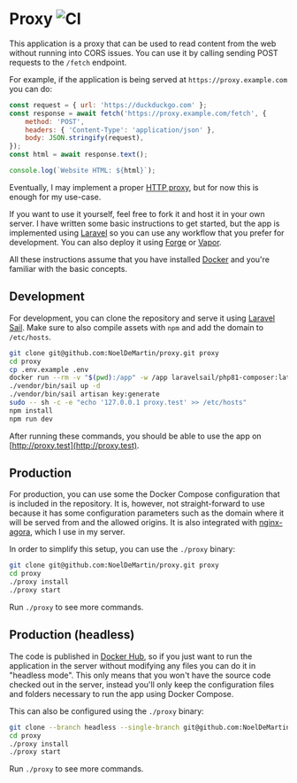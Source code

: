# Proxy ![CI](https://github.com/noeldemartin/proxy/actions/workflows/ci.yml/badge.svg)

This application is a proxy that can be used to read content from the web without running into CORS issues. You can use it by calling sending POST requests to the `/fetch` endpoint.

For example, if the application is being served at `https://proxy.example.com` you can do:

```js
const request = { url: 'https://duckduckgo.com' };
const response = await fetch('https://proxy.example.com/fetch', {
    method: 'POST',
    headers: { 'Content-Type': 'application/json' },
    body: JSON.stringify(request),
});
const html = await response.text();

console.log(`Website HTML: ${html}`);
```

Eventually, I may implement a proper [HTTP proxy](https://developer.mozilla.org/en-US/docs/Web/HTTP/Proxy_servers_and_tunneling#http_tunneling), but for now this is enough for my use-case.

If you want to use it yourself, feel free to fork it and host it in your own server. I have written some basic instructions to get started, but the app is implemented using [Laravel](https://laravel.com/) so you can use any workflow that you prefer for development. You can also deploy it using [Forge](https://forge.laravel.com/) or [Vapor](https://vapor.laravel.com/).

All these instructions assume that you have installed [Docker](https://www.docker.com) and you're familiar with the basic concepts.

## Development

For development, you can clone the repository and serve it using [Laravel Sail](https://laravel.com/docs/sail). Make sure to also compile assets with `npm` and add the domain to `/etc/hosts`.

```sh
git clone git@github.com:NoelDeMartin/proxy.git proxy
cd proxy
cp .env.example .env
docker run --rm -v "$(pwd):/app" -w /app laravelsail/php81-composer:latest composer install
./vendor/bin/sail up -d
./vendor/bin/sail artisan key:generate
sudo -- sh -c -e "echo '127.0.0.1 proxy.test' >> /etc/hosts"
npm install
npm run dev
```

After running these commands, you should be able to use the app on [http://proxy.test](http://proxy.test).

## Production

For production, you can use some the Docker Compose configuration that is included in the repository. It is, however, not straight-forward to use because it has some configuration parameters such as the domain where it will be served from and the allowed origins. It is also integrated with [nginx-agora](https://github.com/noeldemartin/nginx-agora), which I use in my server.

In order to simplify this setup, you can use the `./proxy` binary:

```sh
git clone git@github.com:NoelDeMartin/proxy.git proxy
cd proxy
./proxy install
./proxy start
```

Run `./proxy` to see more commands.

## Production (headless)

The code is published in [Docker Hub](https://hub.docker.com/r/noeldemartin/proxy), so if you just want to run the application in the server without modifying any files you can do it in "headless mode". This only means that you won't have the source code checked out in the server, instead you'll only keep the configuration files and folders necessary to run the app using Docker Compose.

This can also be configured using the `./proxy` binary:

```sh
git clone --branch headless --single-branch git@github.com:NoelDeMartin/proxy.git proxy
cd proxy
./proxy install
./proxy start
```

Run `./proxy` to see more commands.
